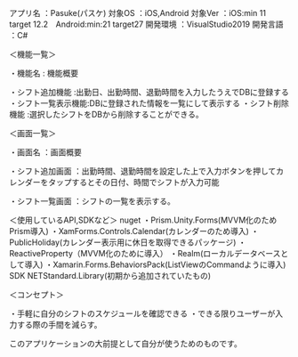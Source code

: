 アプリ名 ：Pasuke(パスケ)
対象OS   ：iOS,Android
対象Ver  ：iOS:min 11 target 12.2　Android:min:21 target27
開発環境 ：VisualStudio2019
開発言語 ：C#

＜機能一覧＞

・機能名           	: 機能概要

・シフト追加機能    :出勤日、出勤時間、退勤時間を入力したうえでDBに登録する
・シフト一覧表示機能:DBに登録された情報を一覧にして表示する
・シフト削除機能    :選択したシフトをDBから削除することができる。


＜画面一覧＞

・画面名   ：画面概要

・シフト追加画面 ：出勤時間、退勤時間を設定した上で入力ボタンを押してカレンダーをタップするとその日付、時間でシフトが入力可能

・シフト一覧画面 ：シフトの一覧を表示する。




＜使用しているAPI,SDKなど＞
nuget
・Prism.Unity.Forms(MVVM化のためPrism導入)
・XamForms.Controls.Calendar(カレンダーのため導入)
・PublicHoliday(カレンダー表示用に休日を取得できるパッケージ)
・ReactiveProperty（MVVM化のために導入）
・Realm(ローカルデータベースとして導入)
・Xamarin.Forms.BehaviorsPack(ListViewのCommandように導入)
SDK
NETStandard.Library(初期から追加されていたもの)


＜コンセプト＞

・手軽に自分のシフトのスケジュールを確認できる
・できる限りユーザーが入力する際の手間を減らす。


このアプリケーションの大前提として自分が使うためのものです。